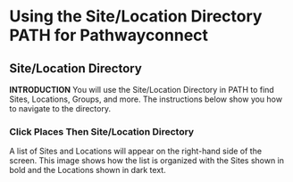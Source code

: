 # Using the Site/Location Directory PATH for Pathwayconnect

## Site/Location Directory

**INTRODUCTION**
You will use the Site/Location Directory in PATH to find Sites, Locations, Groups, and more. The instructions below show you how to navigate to the directory.

### Click Places Then Site/Location Directory

A list of Sites and Locations will appear on the right-hand side of the screen.
This image shows how the list is organized with the Sites shown in bold and the Locations shown in dark text.

